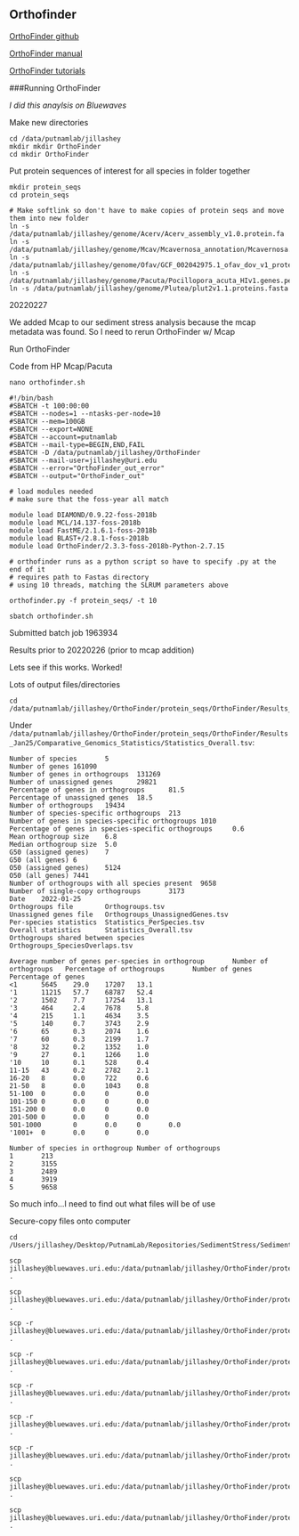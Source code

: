 ## Orthofinder 

[OrthoFinder github](https://github.com/davidemms/OrthoFinder)

[OrthoFinder manual](https://github.com/davidemms/OrthoFinder/blob/master/OrthoFinder-manual.pdf)

[OrthoFinder tutorials](https://davidemms.github.io/menu/about.html)

###Running OrthoFinder 

*I did this anaylsis on Bluewaves*

Make new directories 

```
cd /data/putnamlab/jillashey
mkdir mkdir OrthoFinder
cd mkdir OrthoFinder
```

Put protein sequences of interest for all species in folder together 

```
mkdir protein_seqs
cd protein_seqs

# Make softlink so don't have to make copies of protein seqs and move them into new folder 
ln -s /data/putnamlab/jillashey/genome/Acerv/Acerv_assembly_v1.0.protein.fa
ln -s /data/putnamlab/jillashey/genome/Mcav/Mcavernosa_annotation/Mcavernosa.maker.proteins.fasta
ln -s /data/putnamlab/jillashey/genome/Ofav/GCF_002042975.1_ofav_dov_v1_protein.faa
ln -s /data/putnamlab/jillashey/genome/Pacuta/Pocillopora_acuta_HIv1.genes.pep.faa 
ln -s /data/putnamlab/jillashey/genome/Plutea/plut2v1.1.proteins.fasta

```

20220227

We added Mcap to our sediment stress analysis because the mcap metadata was found. So I need to rerun OrthoFinder w/ Mcap

Run OrthoFinder 









Code from HP Mcap/Pacuta

```
nano orthofinder.sh 

#!/bin/bash
#SBATCH -t 100:00:00
#SBATCH --nodes=1 --ntasks-per-node=10
#SBATCH --mem=100GB
#SBATCH --export=NONE
#SBATCH --account=putnamlab
#SBATCH --mail-type=BEGIN,END,FAIL
#SBATCH -D /data/putnamlab/jillashey/OrthoFinder
#SBATCH --mail-user=jillashey@uri.edu
#SBATCH --error="OrthoFinder_out_error"
#SBATCH --output="OrthoFinder_out"

# load modules needed
# make sure that the foss-year all match

module load DIAMOND/0.9.22-foss-2018b  
module load MCL/14.137-foss-2018b
module load FastME/2.1.6.1-foss-2018b
module load BLAST+/2.8.1-foss-2018b
module load OrthoFinder/2.3.3-foss-2018b-Python-2.7.15

# orthofinder runs as a python script so have to specify .py at the end of it
# requires path to Fastas directory
# using 10 threads, matching the SLRUM parameters above

orthofinder.py -f protein_seqs/ -t 10

sbatch orthofinder.sh 
```

Submitted batch job 1963934





Results prior to 20220226 (prior to mcap addition)

Lets see if this works. Worked! 

Lots of output files/directories

```
cd /data/putnamlab/jillashey/OrthoFinder/protein_seqs/OrthoFinder/Results_Jan25

```

Under ```/data/putnamlab/jillashey/OrthoFinder/protein_seqs/OrthoFinder/Results_Jan25/Comparative_Genomics_Statistics/Statistics_Overall.tsv```:


```
Number of species       5
Number of genes 161090
Number of genes in orthogroups  131269
Number of unassigned genes      29821
Percentage of genes in orthogroups      81.5
Percentage of unassigned genes  18.5
Number of orthogroups   19434
Number of species-specific orthogroups  213
Number of genes in species-specific orthogroups 1010
Percentage of genes in species-specific orthogroups     0.6
Mean orthogroup size    6.8
Median orthogroup size  5.0
G50 (assigned genes)    7
G50 (all genes) 6
O50 (assigned genes)    5124
O50 (all genes) 7441
Number of orthogroups with all species present  9658
Number of single-copy orthogroups       3173
Date    2022-01-25
Orthogroups file        Orthogroups.tsv
Unassigned genes file   Orthogroups_UnassignedGenes.tsv
Per-species statistics  Statistics_PerSpecies.tsv
Overall statistics      Statistics_Overall.tsv
Orthogroups shared between species      Orthogroups_SpeciesOverlaps.tsv

Average number of genes per-species in orthogroup       Number of orthogroups   Percentage of orthogroups       Number of genes Percentage of genes
<1      5645    29.0    17207   13.1
'1      11215   57.7    68787   52.4
'2      1502    7.7     17254   13.1
'3      464     2.4     7678    5.8
'4      215     1.1     4634    3.5
'5      140     0.7     3743    2.9
'6      65      0.3     2074    1.6
'7      60      0.3     2199    1.7
'8      32      0.2     1352    1.0
'9      27      0.1     1266    1.0
'10     10      0.1     528     0.4
11-15   43      0.2     2782    2.1
16-20   8       0.0     722     0.6
21-50   8       0.0     1043    0.8
51-100  0       0.0     0       0.0
101-150 0       0.0     0       0.0
151-200 0       0.0     0       0.0
201-500 0       0.0     0       0.0
501-1000        0       0.0     0       0.0
'1001+  0       0.0     0       0.0

Number of species in orthogroup Number of orthogroups
1       213
2       3155
3       2489
4       3919
5       9658
```

So much info...I need to find out what files will be of use 

Secure-copy files onto computer 

```
cd /Users/jillashey/Desktop/PutnamLab/Repositories/SedimentStress/SedimentStress/Output/OrthoFinder

scp jillashey@bluewaves.uri.edu:/data/putnamlab/jillashey/OrthoFinder/protein_seqs/OrthoFinder/Results_Jan25/Comparative_Genomics_Statistics/Statistics_PerSpecies.tsv .

scp jillashey@bluewaves.uri.edu:/data/putnamlab/jillashey/OrthoFinder/protein_seqs/OrthoFinder/Results_Jan25/Species_Tree/SpeciesTree_rooted.txt .

scp -r jillashey@bluewaves.uri.edu:/data/putnamlab/jillashey/OrthoFinder/protein_seqs/OrthoFinder/Results_Jan25/Orthologues/Orthologues_Acerv_assembly_v1.0.protein/ .

scp -r jillashey@bluewaves.uri.edu:/data/putnamlab/jillashey/OrthoFinder/protein_seqs/OrthoFinder/Results_Jan25/Orthologues/Orthologues_GCF_002042975.1_ofav_dov_v1_protein .

scp -r jillashey@bluewaves.uri.edu:/data/putnamlab/jillashey/OrthoFinder/protein_seqs/OrthoFinder/Results_Jan25/Orthologues/Orthologues_Mcavernosa.maker.proteins .

scp -r jillashey@bluewaves.uri.edu:/data/putnamlab/jillashey/OrthoFinder/protein_seqs/OrthoFinder/Results_Jan25/Orthologues/Orthologues_plut2v1.1.proteins .

scp -r jillashey@bluewaves.uri.edu:/data/putnamlab/jillashey/OrthoFinder/protein_seqs/OrthoFinder/Results_Jan25/Orthologues/Orthologues_Pocillopora_acuta_HIv1.genes.pep .

scp jillashey@bluewaves.uri.edu:/data/putnamlab/jillashey/OrthoFinder/protein_seqs/OrthoFinder/Results_Jan25/Gene_Trees/OG0000000_tree.txt .

scp jillashey@bluewaves.uri.edu:/data/putnamlab/jillashey/OrthoFinder/protein_seqs/OrthoFinder/Results_Jan25/Gene_Duplication_Events/SpeciesTree_Gene_Duplications_0.5_Support.txt .
```
